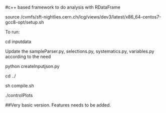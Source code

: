 #c++ based framework to do analysis with RDataFrame

source /cvmfs/sft-nightlies.cern.ch/lcg/views/dev3/latest/x86_64-centos7-gcc8-opt/setup.sh

To run:

cd inputdata

Update the sampleParser.py, selections.py, systematics.py, variables.py according to the need
 
python createInputjson.py

cd ../

sh compile.sh

./controlPlots

##Very basic version. Features needs to be added.
